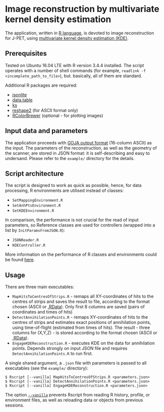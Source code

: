 # Image reconstruction by multivariate kernel density estimation
The application, written in [R language](https://cran.r-project.org/), is devoted to image reconstruction for J-PET,
using [multivariate kernel density estimation (KDE)](https://en.wikipedia.org/wiki/Multivariate_kernel_density_estimation "Wikipedia").

## Prerequisites
Tested on Ubuntu 16.04 LTE with R version 3.4.4 installed. The script operates with a number of shell commands 
(for example, ```readlink -f <incomplete_path_to_file>```), but. basically, all of them are standard.

Additional R packages are required:
* [jsonlite](https://cran.r-project.org/web/packages/jsonlite/index.html)
* [data.table](https://github.com/Rdatatable/data.table/wiki)
* [ks](https://cran.r-project.org/web/packages/ks/)
* [reshape2](https://cran.r-project.org/web/packages/reshape2/index.html) (for ASCII format only)
* [RColorBrewer](https://cran.r-project.org/web/packages/RColorBrewer/index.html) (optional - for plotting images)

## Input data and parameters 
The application proceeds with [GOJA output format](https://github.com/JPETTomography/j-pet-gate-tools/tree/master/goja#goja-output) 
(16-column ASCII) as the input. The parameters of the reconstruction, as well as the geometry of the scanner, 
are stored in JSON format: it is self-describing and easy to undersand. Please refer to the ```example/``` directory 
for the details.

## Script architecture
The script is designed to work as quick as possible, hence, for data processing, R environments are utilised instead of 
classes:
* ```SetMappingEnvironment.R```
* ```SetAnhPtsEnvironment.R```
* ```SetKDEEnvironment.R```

In comparison, the performance is not crucial for the read of input parameters, so Reference classes are used for 
controllers (wrapped into a list by ```InitParamsFromJSON.R```):
* ```JSONReader.R```
* ```KDEController.R```

More information on the performance of R classes and environments could be found 
[here](https://cran.r-project.org/web/packages/R6/vignettes/Performance.html).

## Usage
There are three main executables: 
* ```MapHitsToCentresOfStrips.R``` -  remaps all XY-coordinates of hits to the centres of strips and saves the result 
to file, according to the format chosen (ASCII or [.RData](http://rfaqs.com/r-workspace-object-image-file)). Only first 
8 columns are saved (pairs of coordinates and times of hits)
* ```DetectAnnihilationPoints.R``` - remaps XY-coordinates of hits to the centres of strips and estimates exact 
positions of annihilation points, using time-of-flight (estimated from times of hits). The result - three columns for 
(X,Y,Z) - is stored according to the format chosen (ASCII or [.RData](http://rfaqs.com/r-workspace-object-image-file)).
* ```EngageKDEReconstruction.R``` - executes KDE on the data for annihilation points. Depends strongly on input JSON file 
and requires ```DetectAnnihilationPoints.R``` to run first.

A single shared argument, a ```.json``` file with parameters is passed to all executables (see the ```example/``` directory):
```
$ Rscript [--vanilla] MapHitsToCentresOfStrips.R <parameters.json>
$ Rscript [--vanilla] DetectAnnihilationPoints.R <parameters.json>
$ Rscript [--vanilla] EngageKDEReconstruction.R <parameters.json>
```
The option [```--vanilla```](https://stat.ethz.ch/R-manual/R-devel/library/base/html/Startup.html) prevents Rscript from 
reading R history, profile, or environment files, as well as reloading data or objects from previous sessions.
